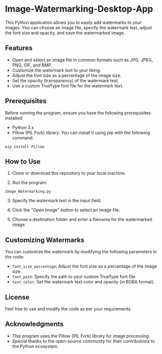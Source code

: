 # Image-Watermarking-Desktop-App
This Python application allows you to easily add watermarks to your images. You can choose an image file, specify the watermark text, adjust the font size and opacity, and save the watermarked image.  

## Features

- Open and select an image file in common formats such as JPG, JPEG, PNG, GIF, and BMP.
- Customize the watermark text to your liking.
- Adjust the font size as a percentage of the image size.
- Set the opacity (transparency) of the watermark text.
- Use a custom TrueType font file for the watermark text.

## Prerequisites

Before running the program, ensure you have the following prerequisites installed:

- Python 3.x
- Pillow (PIL Fork) library: You can install it using pip with the following command:

~~~
pip install Pillow
~~~


## How to Use

1. Clone or download this repository to your local machine.

2. Run the program:

~~~
Image_Watermarking.py
~~~


3. Specify the watermark text in the input field.   

4. Click the "Open Image" button to select an image file.

5. Choose a destination folder and enter a filename for the watermarked image.


## Customizing Watermarks

You can customize the watermark by modifying the following parameters in the code:

- `font_size_percentage`: Adjust the font size as a percentage of the image size.
- `font_path`: Specify the path to your custom TrueType font file.
- `text_color`: Set the watermark text color and opacity (in RGBA format).


## License

Feel free to use and modify the code as per your requirements.

## Acknowledgments

- This program uses the Pillow (PIL Fork) library for image processing.
- Special thanks to the open-source community for their contributions to the Python ecosystem.


